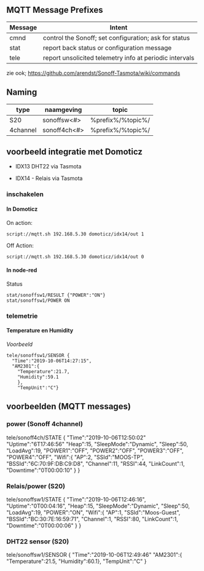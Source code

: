 

## MQTT Message Prefixes

| Message  | Intent                                              |
| -------- | ----------------------------------------------------|
| cmnd | control the Sonoff; set configuration; ask for status   |
| stat | report back status or configuration message             |
| tele | report unsolicited telemetry info at periodic intervals |


zie ook;
https://github.com/arendst/Sonoff-Tasmota/wiki/commands


## Naming

| type| naamgeving|topic|
|-----|---------|------|
| S20 | sonoffsw<#> |%prefix%/%topic%/ |
|4channel | sonoff4ch<#> |%prefix%/%topic%/ |




## voorbeeld integratie met Domoticz
- IDX13
DHT22 via Tasmota

- IDX14 - Relais via Tasmota

### inschakelen
#### In Domoticz
On action:
```
script://mqtt.sh 192.168.5.30 domoticz/idx14/out 1
```

Off Action:
```
script://mqtt.sh 192.168.5.30 domoticz/idx14/out 0
```

#### In node-red

Status
```
stat/sonoffsw1/RESULT {"POWER":"ON"}
stat/sonoffsw1/POWER ON
```
### telemetrie
#### Temperature en Humidity
*Voorbeeld*
```
tele/sonoffsw1/SENSOR {
  "Time":"2019-10-06T14:27:15",
  "AM2301":{
    "Temperature":21.7,
    "Humidity":59.1
    },
    "TempUnit":"C"}
```



## voorbeelden (MQTT messages)

### power (Sonoff 4channel)
tele/sonoff4ch/STATE
{
  "Time":"2019-10-06T12:50:02"
  "Uptime":"6T17:46:56"
  "Heap":15,
  "SleepMode":"Dynamic",
  "Sleep":50,
  "LoadAvg":19,
  "POWER1":"OFF",
  "POWER2":"OFF",
  "POWER3":"OFF",
  "POWER4":"OFF",
  "Wifi":{
    "AP":2,
    "SSId":"MOOS-TP",
    "BSSId":"6C:70:9F:DB:C9:D8",
    "Channel":11,
    "RSSI":44,
    "LinkCount":1,
    "Downtime":"0T00:00:10"
  }
}


### Relais/power (S20)
tele/sonoffsw1/STATE
  {
    "Time":"2019-10-06T12:46:16",
    "Uptime":"0T00:04:16",
    "Heap":15,
    "SleepMode":"Dynamic",
    "Sleep":50,
    "LoadAvg":19,
    "POWER":"ON",
    "Wifi":{
      "AP":1,
      "SSId":"Moos-Guest",
      "BSSId":"BC:30:7E:16:59:71",
      "Channel":1,
      "RSSI":80,
      "LinkCount":1,
      "Downtime":"0T00:00:06"
    }
}


### DHT22 sensor (S20)
tele/sonoffsw1/SENSOR
{
  "Time":"2019-10-06T12:49:46"
  "AM2301":{
    "Temperature":21.5,
    "Humidity":60.1},
    "TempUnit":"C"
  }
